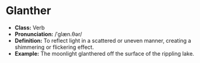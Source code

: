 # Glanther  
- **Class:** Verb  
- **Pronunciation:** /ˈɡlæn.θər/  
- **Definition:** To reflect light in a scattered or uneven manner, creating a shimmering or flickering effect.  
- **Example:** The moonlight glanthered off the surface of the rippling lake.  
